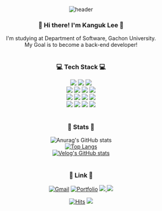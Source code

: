 <div align="center">
  
![header](https://capsule-render.vercel.app/api?type=soft&color=auto&height=200&section=header&text=Kanguk%20Lee&fontSize=70&animation=twinkling)
  
</div>

<div align="center">
<h3 align="center"> 👋 Hi there! I'm Kanguk Lee 👋</h3>
<p align="center">
    I'm studying at Department of Software, Gachon University.<br>
    My Goal is to become a back-end developer!
</p>
</div>

#

<div align="center">
<h3 align="center">💻 Tech Stack 💻</h3>
<p align="center">
  <img src="https://img.shields.io/badge/javascript-F7DF1E?style=for-the-badge&logo=javascript&logoColor=black">
  <img src="https://img.shields.io/badge/typescript-3178C6?style=for-the-badge&logo=typescript&logoColor=white">
  <img src="https://img.shields.io/badge/python-3776AB?style=for-the-badge&logo=python&logoColor=white">
  <br>
  <img src="https://img.shields.io/badge/node.js-339933?style=for-the-badge&logo=Node.js&logoColor=white">
  <img src="https://img.shields.io/badge/express-000000?style=for-the-badge&logo=express&logoColor=white">
  <img src="https://img.shields.io/badge/mysql-4479A1?style=for-the-badge&logo=mysql&logoColor=white">
  <img src="https://img.shields.io/badge/mongodb-47A248?style=for-the-badge&logo=MongoDB&logoColor=white">
  <br>
  <img src="https://img.shields.io/badge/amazonaws-232F3E?style=for-the-badge&logo=amazonaws&logoColor=white">
  <img src="https://img.shields.io/badge/AWS EC2%20-%23FF9900.svg?&style=for-the-badge&logo=amazon-aws&logoColor=white">
  <img src="https://img.shields.io/badge/AWS RDS%20-%23FF9900.svg?&style=for-the-badge&logo=amazon-aws&logoColor=white">
  <img src="https://img.shields.io/badge/AWS S3%20-%23FF9900.svg?&style=for-the-badge&logo=amazon-aws&logoColor=white">
  <br>
  <img src="https://img.shields.io/badge/linux-FCC624?style=for-the-badge&logo=linux&logoColor=black">
  <img src="https://img.shields.io/badge/NGINX%20-009639.svg?&style=for-the-badge&logo=NGINX&logoColor=white">
  <img src="https://img.shields.io/badge/git-F05032?style=for-the-badge&logo=git&logoColor=white">
  <img src="https://img.shields.io/badge/github-181717?style=for-the-badge&logo=github&logoColor=white">
</p>  
</div>

#

<div align="center">
<h3 align="center">📑 Stats 📑</h3>
  
![Anurag's GitHub stats](https://github-readme-stats.vercel.app/api?username=KangukLee-97&show_icons=true&theme=dark)<br>
[![Top Langs](https://github-readme-stats.vercel.app/api/top-langs/?username=KangukLee-97&layout=compact&theme=dark)](https://github.com/anuraghazra/github-readme-stats)<br>
[![Velog's GitHub stats](https://velog-readme-stats.vercel.app/api?name=iamkanguk)](https://velog.io/@iamkanguk)
</div>

#

<div align="center">
<h3 align="center">🎈 Link 🎈</h3>  

  [![Gmail](https://img.shields.io/badge/Gmail-D14836?style=for-the-badge&logo=gmail&logoColor=white)](mailto:rkddnrdl97@naver.com)
  [![Portfolio](https://img.shields.io/badge/Portfolio-%23000000.svg?style=for-the-badge&logo=notion&logoColor=white)](https://www.notion.so/Portfolio-8c35e6e7df3740feaca148d41eb8198b)
  <a href="https://velog.io/@iamkanguk" target="_blank">
    <img src="https://img.shields.io/badge/velog-20C997?style=for-the-badge&logo=velog&logoColor=white">
  </a>
  <a href="https://www.instagram.com/_iamkanguk/" target="_blank">
    <img src="https://img.shields.io/badge/instagram-E4405F?style=for-the-badge&logo=instagram&logoColor=white">
  </a>


</div>

<div align="center">
  
[![Hits](https://hits.seeyoufarm.com/api/count/incr/badge.svg?url=https%3A%2F%2Fgithub.com%2FKangukLee-97&count_bg=%2379C83D&title_bg=%23555555&icon=&icon_color=%23E7E7E7&title=hits&edge_flat=false)](https://hits.seeyoufarm.com)
<img src="https://img.shields.io/github/followers/KangukLee-97?style=social">
  
</div>
